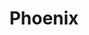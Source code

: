 ---
title: "Phoenix"
hashtag: phoenix
borders:
  - Eridanus
  - Fornax
  - Grus
  - Hydrus
  - Sculptor
  - Tucana
tags:
  - Constellation
---